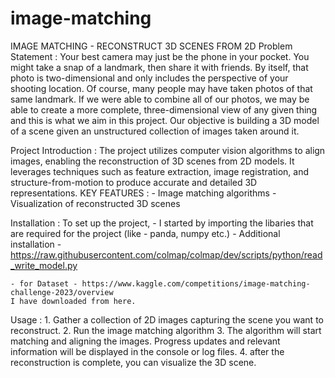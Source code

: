 # image-matching
IMAGE MATCHING - RECONSTRUCT 3D SCENES FROM 2D
Problem Statement :
    Your best camera may just be the phone in your pocket. You might take a snap of a landmark, then share it with friends. By itself, that photo is two-dimensional and only includes the perspective of your shooting location. Of course, many people may have taken photos of that same landmark. If we were able to combine all of our photos, we may be able to create a more complete, three-dimensional view of any given thing and this is what we aim in this project. Our objective is building a 3D model of a scene given an unstructured collection of images taken around it.

Project Introduction :
    The project utilizes computer vision algorithms to align images, enabling the reconstruction of 3D scenes from 2D models. It leverages techniques such as feature extraction, image registration, and structure-from-motion to produce accurate and detailed 3D representations.
    KEY FEATURES :
    - Image matching algorithms
    - Visualization of reconstructed 3D scenes

Installation :
    To set up the project,
    - I started by importing the libaries that are required for the project (like - panda, numpy etc.)
    - Additional installation -  https://raw.githubusercontent.com/colmap/colmap/dev/scripts/python/read_write_model.py

    - for Dataset - https://www.kaggle.com/competitions/image-matching-challenge-2023/overview
    I have downloaded from here.

Usage : 
    1. Gather a collection of 2D images capturing the scene you want to reconstruct.
    2. Run the image matching algorithm
    3. The algorithm will start matching and aligning the images. Progress updates and relevant information will be displayed in the console or log files.
    4. after the reconstruction is complete, you can visualize the 3D scene.

